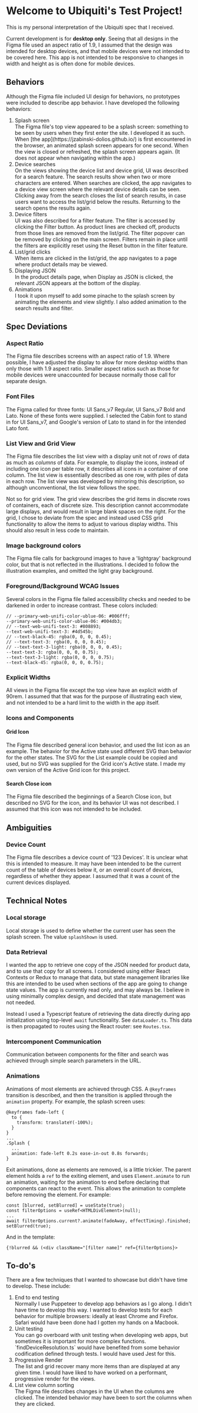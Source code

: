 # Welcome to Ubiquiti's Test Project!

This is my personal interpretation of the Ubiquiti spec that I received.

Current development is for **desktop only**. Seeing that all designs in the Figma file used an aspect ratio of 1.9, I assumed that the design was intended for desktop devices, and that mobile devices were not intended to be covered here. This app is not intended to be responsive to changes in width and height as is often done for mobile devices.

## Behaviors

Although the Figma file included UI design for behaviors, no prototypes were included to describe app behavior. I have developed the following behaviors:

<ol>
<li>Splash screen</li>
The Figma file's top view appeared to be a splash screen: something to be seen by users when they first enter the site. I developed it as such. When [the app](https://jzabinski-dolios.github.io/) is first encountered in the browser, an animated splash screen appears for one second. When the view is closed or refreshed, the splash screen appears again. (It does not appear when navigating within the app.)
<li>Device searches</li>
On the views showing the device list and device grid, UI was described for a search feature. The search results show when two or more characters are entered. When searches are clicked, the app navigates to a device view screen where the relevant device details can be seen. Clicking away from the search closes the list of search results, in case users want to access the list/grid below the results. Returning to the search opens the results again.
<li>Device filters</li>
UI was also described for a filter feature. The filter is accessed by clicking the Filter button. As product lines are checked off, products from those lines are removed from the list/grid. The filter popover can be removed by clicking on the main screen. Filters remain in place until the filters are explicitly reset using the Reset button in the filter feature.
<li>List/grid clicks</li>
When items are clicked in the list/grid, the app navigates to a page where product details may be viewed.
<li>Displaying JSON</li>
In the product details page, when Display as JSON is clicked, the relevant JSON appears at the bottom of the display.
<li>Animations</li>
I took it upon myself to add some pinache to the splash screen by animating the elements and view slightly. I also added animation to the search results and filter.
</ol>

## Spec Deviations

### Aspect Ratio

The Figma file describes screens with an aspect ratio of 1.9. Where possible, I have adjusted the display to allow for more desktop widths than only those with 1.9 aspect ratio. Smaller aspect ratios such as those for mobile devices were unaccounted for because normally those call for separate design.

### Font Files

The Figma called for three fonts: UI Sans_v7 Regular, UI Sans_v7 Bold and Lato. None of these fonts were supplied. I selected the Cabin font to stand in for UI Sans_v7, and Google's version of Lato to stand in for the intended Lato font.

### List View and Grid View

The Figma file describes the list view with a display unit not of *rows* of data as much as *columns* of data. For example, to display the icons, instead of including one icon per table row, it describes all icons in a container of one column. The list view is essentially described as one row, with piles of data in each row. The list view was developed by mirroring this description, so although unconventional, the list view follows the spec.

Not so for grid view. The grid view describes the grid items in discrete rows of containers, each of discrete size. This description cannot accommodate large displays, and would result in large blank spaces on the right. For the grid, I chose to deviate from the spec and instead used CSS grid functionality to allow the items to adjust to various display widths. This should also result in less code to maintain.

### Image background colors

The Figma file calls for background images to have a 'lightgray' background color, but that is not reflected in the illustrations. I decided to follow the illustration examples, and omitted the light gray background.

### Foreground/Background WCAG Issues
Several colors in the Figma file failed accessibility checks and needed to be darkened in order to increase contrast. These colors included:
```
// --primary-web-unifi-color-ublue-06: #006fff;
--primary-web-unifi-color-ublue-06: #004db3;
// --text-web-unifi-text-3: #808893;
--text-web-unifi-text-3: #4d545b;
// --text-black-45: rgba(0, 0, 0, 0.45);
// --text-text-3: rgba(0, 0, 0, 0.45);
// --text-text-3-light: rgba(0, 0, 0, 0.45);
--text-text-3: rgba(0, 0, 0, 0.75);
--text-text-3-light: rgba(0, 0, 0, 0.75);
--text-black-45: rgba(0, 0, 0, 0.75);
``````

### Explicit Widths

All views in the Figma file except the top view have an explicit width of 90rem. I assumed that that was for the purpose of illustrating each view, and not intended to be a hard limit to the width in the app itself.

### Icons and Components

#### Grid Icon

The Figma file described general icon behavior, and used the list icon as an example. The behavior for the Active state used different SVG than behavior for the other states. The SVG for the List example could be copied and used, but no SVG was supplied for the Grid icon's Active state. I made my own version of the Active Grid icon for this project.

#### Search Close icon

The Figma file described the beginnings of a Search Close icon, but described no SVG for the icon, and its behavior UI was not described. I assumed that this icon was not intended to be included.

## Ambiguities

### Device Count

The Figma file describes a device count of '123 Devices'. It is unclear what this is intended to measure. It may have been intended to be the current count of the table of devices below it, or an overall count of devices, regardless of whether they appear. I assumed that it was a count of the current devices displayed.



## Technical Notes
### Local storage
Local storage is used to define whether the current user has seen the splash screen. The value `splashShown` is used.

### Data Retrieval
I wanted the app to retrieve one copy of the JSON needed for product data, and to use that copy for all screens. I considered using either React Contexts or Redux to manage that data, but state management libraries like this are intended to be used when sections of the app are going to change state values. The app is currently read only, and may always be. I believe in using minimally complex design, and decided that state management was not needed.

Instead I used a Typescript feature of retrieving the data directly during app initialization using top-level `await` functionality. See `dataLoader.ts`. This data is then propagated to routes using the React router: see `Routes.tsx`.

### Intercomponent Communication

Communication between components for the filter and search was achieved through simple search parameters in the URL.

### Animations

Animations of most elements are achieved through CSS. A `@keyframes` transition is described, and then the transition is applied through the `animation` property. For example, the splash screen uses:
```
@keyframes fade-left {
  to {
    transform: translateY(-100%);
  }
}
...
.Splash {
  ...
  animation: fade-left 0.2s ease-in-out 0.8s forwards;
}
```

Exit animations, done as elements are removed, is a little trickier. The parent element holds a `ref` to the exiting element, and uses `Element.animate` to run an animation, waiting for the animation to end before declaring that components can react to the event. This allows the animation to complete before removing the element. For example:
```
const [blurred, setBlurred] = useState(true);
const filterOptions = useRef<HTMLDivElement>(null);
...
await filterOptions.current?.animate(fadeAway, effectTiming).finished;
setBlurred(true);
```
And in the template:
```
{!blurred && (<div className="[filter name]" ref={filterOptions}>
```

## To-do's
There are a few techniques that I wanted to showcase but didn't have time to develop. These include:
<ol>
<li>End to end testing</li>
Normally I use Puppeteer to develop app behaviors as I go along. I didn't have time to develop this way. I wanted to develop tests for each behavior for multiple browsers: ideally at least Chrome and Firefox. Safari would have been done had I gotten my hands on a Macbook.
<li>Unit testing</li>
You can go overboard with unit testing when developing web apps, but sometimes it is important for more complex functions. `findDeviceResolution.ts` would have benefited from some behavior codification defined through tests. I would have used Jest for this.
<li>Progressive Render</li>
The list and grid recover many more items than are displayed at any given time. I would have liked to have worked on a performant, progressive render for the views.
<li>List view column sorting</li>
The Figma file describes changes in the UI when the columns are clicked. The intended behavior may have been to sort the columns when they are clicked.
</ol>